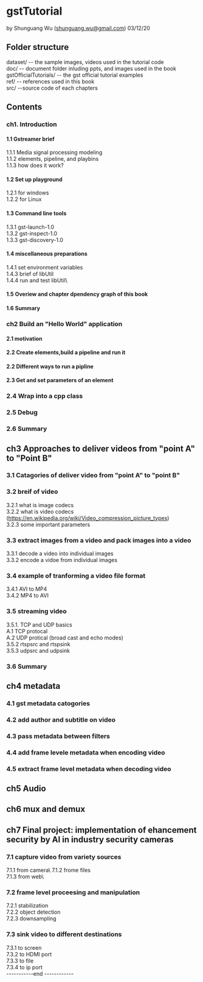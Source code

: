 # gstTutorial
by Shunguang Wu (shunguang.wu@gmail.com)
03/12/20

## Folder structure
dataset/              -- the sample images, videos used in the tutorial code \
doc/                  -- document folder inluding ppts, and images used in the book \
gstOfficialTutorials/ -- the gst official tutorial examples \
ref/                  -- references used in this book \
src/                  --source code of each chapters 

## Contents
### ch1. Introduction
#### 1.1 Gstreamer brief
1.1.1 Media signal processing modeling\
1.1.2 elements, pipeline, and playbins\
1.1.3 how does it work?
#### 1.2 Set up playground
1.2.1 for windows\
1.2.2 for Linux	 
#### 1.3 Command line tools
1.3.1 gst-launch-1.0\
1.3.2 gst-inspect-1.0\
1.3.3 gst-discovery-1.0
#### 1.4 miscellaneous preparations
1.4.1 set environment variables\
1.4.3 brief of libUtil\
1.4.4 run and test libUtil\
#### 1.5 Overiew and chapter dpendency graph of this book
#### 1.6 Summary

### ch2 Build an "Hello World" application
#### 2.1 motivation
#### 2.2 Create elements,build a pipeline and run it
#### 2.2 Different ways to run a pipline
#### 2.3 Get and set parameters of an element
### 2.4 Wrap into a cpp class
### 2.5 Debug
### 2.6 Summary

## ch3 Approaches to deliver videos from "point A" to "Point B"
### 3.1 Catagories of deliver video from "point A" to "point B"
### 3.2 breif of video
3.2.1 what is image codecs\
3.2.2 what is video codecs (https://en.wikipedia.org/wiki/Video_compression_picture_types)\
3.2.3 some important parameters
### 3.3 extract images from a video and pack images into a video 
3.3.1 decode a video into individual images\
3.3.2 encode a vidoe from individual images
### 3.4 example of tranforming a video file format
3.4.1 AVI to MP4\
3.4.2 MP4 to AVI
### 3.5 streaming video
3.5.1. TCP and UDP basics\
  A.1 TCP protocal\
  A.2 UDP protical (broad cast and echo modes)\
3.5.2 rtspsrc and rtspsink\
3.5.3 udpsrc and udpsink
### 3.6 Summary

## ch4 metadata 
### 4.1 gst metadata catogories 
### 4.2 add author and subtitle on video 
### 4.3 pass metadata between filters 
### 4.4 add frame levele metadata when encoding video 
### 4.5 extract frame level metadata when decoding video

## ch5 Audio

## ch6 mux and demux

## ch7 Final project: implementation of ehancement security by AI in industry security cameras
### 7.1 capture video from variety sources 
7.1.1 from camera\ 
7.1.2 frome files\
7.1.3 from web\
### 7.2 frame level proceesing and manipulation
7.2.1 stabilization \
7.2.2 object detection \
7.2.3 downsampling	
### 7.3 sink video to different destinations
7.3.1 to screen \
7.3.2 to HDMI port \
7.3.3 to file \
7.3.4 to ip port \
-----------end ------------
